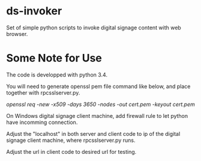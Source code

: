 ds-invoker
==========

Set of simple python scripts to invoke digital signage content with web browser.

Some Note for Use
==========
The code is developped with python 3.4.

You will need to generate openssl pem file command like below, and place together with rpcsslserver.py.

*openssl req -new -x509 -days 3650 -nodes -out cert.pem -keyout cert.pem*

On Windows digital signage client machine, add firewall rule to let python have incomming connection.

Adjust the "localhost" in both server and client code to ip of the digital signage client machine, where rpcsslserver.py runs.

Adjust the url in client code to desired url for testing.
